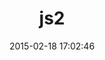 ---
layout: post
title:  "js2"
repo:   "jeffsu/js2"
date:   2015-02-18 17:02:46
gemurl: http://jeffsu.github.com/js2
---